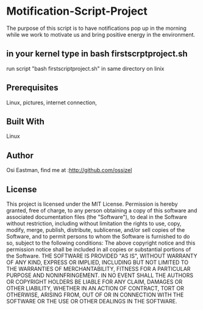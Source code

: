 # Motification-Script-Project
The purpose of this script is to have notifications pop up in the morning while we work to motivate us and bring positive energy in the environment.
## in your kernel type in bash firstscrptproject.sh
run script "bash firstscriptproject.sh" in same directory on linix
## Prerequisites
Linux, pictures, internet connection, 
## Built With
Linux
## Author
Osi Eastman, find me at :http://github.com/ossizel
## License
This project is licensed under the MIT License.
Permission is hereby granted, free of charge, to any person obtaining a copy of this software and 
associated documentation files (the "Software"), to deal in the Software without restriction, 
including without limitation the rights to use, copy, modify, merge, publish, distribute, 
sublicense, and/or sell copies of the Software, and to permit persons to whom the Software is furnished to do so, 
subject to the following conditions:
The above copyright notice and this permission notice shall be included in all copies 
or substantial portions of the Software.
THE SOFTWARE IS PROVIDED "AS IS", WITHOUT WARRANTY OF ANY KIND, EXPRESS OR IMPLIED, 
INCLUDING BUT NOT LIMITED TO THE WARRANTIES OF MERCHANTABILITY, FITNESS FOR A PARTICULAR PURPOSE AND NONINFRINGEMENT. 
IN NO EVENT SHALL THE AUTHORS OR COPYRIGHT HOLDERS BE LIABLE FOR ANY CLAIM, DAMAGES OR OTHER LIABILITY, 
WHETHER IN AN ACTION OF CONTRACT, TORT OR OTHERWISE, ARISING FROM, OUT OF OR IN CONNECTION WITH THE SOFTWARE 
OR THE USE OR OTHER DEALINGS IN THE SOFTWARE.
